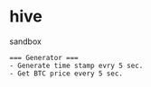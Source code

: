 # hive
sandbox

```
=== Generator ===
- Generate time stamp evry 5 sec.
- Get BTC price every 5 sec.
```
